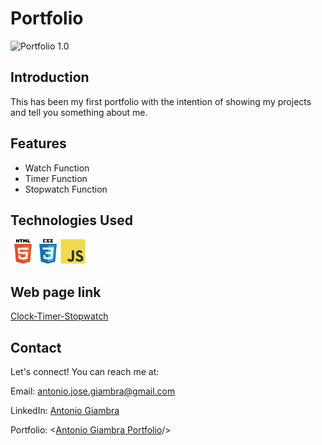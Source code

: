 # Portfolio

![Portfolio 1.0](https://github.com/Antonimason/Portfolio/assets/104198696/d947293c-5afa-4752-b1ea-86b88f168b26)

<h2>Introduction</h2>
<p>This has been my first portfolio with the intention of showing my projects and tell you something about me.

<h2>Features</h2>

- Watch Function
- Timer Function
- Stopwatch Function

<h2>Technologies Used</h2>
<p align="left"><img src="https://raw.githubusercontent.com/devicons/devicon/master/icons/html5/html5-original-wordmark.svg" alt="html5" width="40" height="40"/><img src="https://raw.githubusercontent.com/devicons/devicon/master/icons/css3/css3-original-wordmark.svg" alt="css3" width="40" height="40"/><img src="https://raw.githubusercontent.com/devicons/devicon/master/icons/javascript/javascript-original.svg" alt="javascript" width="40" height="40"/></p>

<h2>Web page link</h2>
<a href="https://watchantocode9.netlify.app/">Clock-Timer-Stopwatch</a>

<h2>Contact</h2>

Let's connect! You can reach me at:

Email: antonio.jose.giambra@gmail.com

LinkedIn: [Antonio Giambra](https://www.linkedin.com/in/antonio-giambra-castellanos-293148233/)

Portfolio: <[Antonio Giambra Portfolio](https://antonimason-portfolio.netlify.app/)/>
